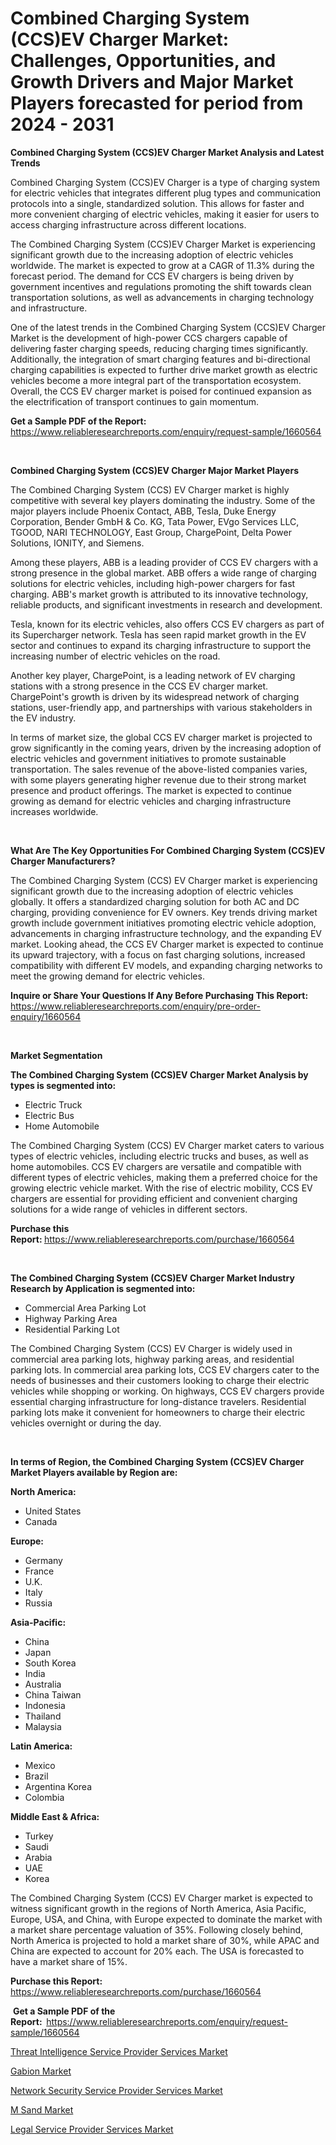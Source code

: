 <p><h1>Combined Charging System (CCS)EV Charger Market: Challenges, Opportunities, and Growth Drivers and Major Market Players forecasted for period from 2024 - 2031</h1></p><p><strong>Combined Charging System (CCS)EV Charger Market Analysis and Latest Trends</strong></p>
<p><p>Combined Charging System (CCS)EV Charger is a type of charging system for electric vehicles that integrates different plug types and communication protocols into a single, standardized solution. This allows for faster and more convenient charging of electric vehicles, making it easier for users to access charging infrastructure across different locations.</p><p>The Combined Charging System (CCS)EV Charger Market is experiencing significant growth due to the increasing adoption of electric vehicles worldwide. The market is expected to grow at a CAGR of 11.3% during the forecast period. The demand for CCS EV chargers is being driven by government incentives and regulations promoting the shift towards clean transportation solutions, as well as advancements in charging technology and infrastructure.</p><p>One of the latest trends in the Combined Charging System (CCS)EV Charger Market is the development of high-power CCS chargers capable of delivering faster charging speeds, reducing charging times significantly. Additionally, the integration of smart charging features and bi-directional charging capabilities is expected to further drive market growth as electric vehicles become a more integral part of the transportation ecosystem. Overall, the CCS EV charger market is poised for continued expansion as the electrification of transport continues to gain momentum.</p></p>
<p><strong>Get a Sample PDF of the Report:&nbsp;</strong> <a href="https://www.reliableresearchreports.com/enquiry/request-sample/1660564">https://www.reliableresearchreports.com/enquiry/request-sample/1660564</a></p>
<p>&nbsp;</p>
<p><strong>Combined Charging System (CCS)EV Charger Major Market Players</strong></p>
<p><p>The Combined Charging System (CCS) EV Charger market is highly competitive with several key players dominating the industry. Some of the major players include Phoenix Contact, ABB, Tesla, Duke Energy Corporation, Bender GmbH & Co. KG, Tata Power, EVgo Services LLC, TGOOD, NARI TECHNOLOGY, East Group, ChargePoint, Delta Power Solutions, IONITY, and Siemens.</p><p>Among these players, ABB is a leading provider of CCS EV chargers with a strong presence in the global market. ABB offers a wide range of charging solutions for electric vehicles, including high-power chargers for fast charging. ABB's market growth is attributed to its innovative technology, reliable products, and significant investments in research and development.</p><p>Tesla, known for its electric vehicles, also offers CCS EV chargers as part of its Supercharger network. Tesla has seen rapid market growth in the EV sector and continues to expand its charging infrastructure to support the increasing number of electric vehicles on the road.</p><p>Another key player, ChargePoint, is a leading network of EV charging stations with a strong presence in the CCS EV charger market. ChargePoint's growth is driven by its widespread network of charging stations, user-friendly app, and partnerships with various stakeholders in the EV industry.</p><p>In terms of market size, the global CCS EV charger market is projected to grow significantly in the coming years, driven by the increasing adoption of electric vehicles and government initiatives to promote sustainable transportation. The sales revenue of the above-listed companies varies, with some players generating higher revenue due to their strong market presence and product offerings. The market is expected to continue growing as demand for electric vehicles and charging infrastructure increases worldwide.</p></p>
<p>&nbsp;</p>
<p><strong>What Are The Key Opportunities For Combined Charging System (CCS)EV Charger Manufacturers?</strong></p>
<p><p>The Combined Charging System (CCS) EV Charger market is experiencing significant growth due to the increasing adoption of electric vehicles globally. It offers a standardized charging solution for both AC and DC charging, providing convenience for EV owners. Key trends driving market growth include government initiatives promoting electric vehicle adoption, advancements in charging infrastructure technology, and the expanding EV market. Looking ahead, the CCS EV Charger market is expected to continue its upward trajectory, with a focus on fast charging solutions, increased compatibility with different EV models, and expanding charging networks to meet the growing demand for electric vehicles.</p></p>
<p><strong>Inquire or Share Your Questions If Any Before Purchasing This Report:</strong> <a href="https://www.reliableresearchreports.com/enquiry/pre-order-enquiry/1660564">https://www.reliableresearchreports.com/enquiry/pre-order-enquiry/1660564</a></p>
<p>&nbsp;</p>
<p><strong>Market Segmentation</strong></p>
<p><strong>The Combined Charging System (CCS)EV Charger Market Analysis by types is segmented into:</strong></p>
<p><ul><li>Electric Truck</li><li>Electric Bus</li><li>Home Automobile</li></ul></p>
<p><p>The Combined Charging System (CCS) EV Charger market caters to various types of electric vehicles, including electric trucks and buses, as well as home automobiles. CCS EV chargers are versatile and compatible with different types of electric vehicles, making them a preferred choice for the growing electric vehicle market. With the rise of electric mobility, CCS EV chargers are essential for providing efficient and convenient charging solutions for a wide range of vehicles in different sectors.</p></p>
<p><strong>Purchase this Report:&nbsp;</strong><a href="https://www.reliableresearchreports.com/purchase/1660564">https://www.reliableresearchreports.com/purchase/1660564</a></p>
<p>&nbsp;</p>
<p><strong>The Combined Charging System (CCS)EV Charger Market Industry Research by Application is segmented into:</strong></p>
<p><ul><li>Commercial Area Parking Lot</li><li>Highway Parking Area</li><li>Residential Parking Lot</li></ul></p>
<p><p>The Combined Charging System (CCS) EV Charger is widely used in commercial area parking lots, highway parking areas, and residential parking lots. In commercial area parking lots, CCS EV chargers cater to the needs of businesses and their customers looking to charge their electric vehicles while shopping or working. On highways, CCS EV chargers provide essential charging infrastructure for long-distance travelers. Residential parking lots make it convenient for homeowners to charge their electric vehicles overnight or during the day.</p></p>
<p>&nbsp;</p>
<p><strong>In terms of Region, the Combined Charging System (CCS)EV Charger Market Players available by Region are:</strong></p>
<p>
    <p> <strong> North America: </strong>
        <ul>
            <li>United States</li>
            <li>Canada</li>
        </ul>
        </p> 
    <p> <strong> Europe: </strong>
        <ul>
            <li>Germany</li>
            <li>France</li>
            <li>U.K.</li>
            <li>Italy</li>
            <li>Russia</li>
        </ul>
        </p> 
    <p> <strong> Asia-Pacific: </strong>
        <ul>
            <li>China</li>
            <li>Japan</li>
            <li>South Korea</li>
            <li>India</li>
            <li>Australia</li>
            <li>China Taiwan</li>
            <li>Indonesia</li>
            <li>Thailand</li>
            <li>Malaysia</li>
        </ul>
        </p> 
    <p> <strong> Latin America: </strong>
        <ul>
            <li>Mexico</li>
            <li>Brazil</li>
            <li>Argentina Korea</li>
            <li>Colombia</li>
        </ul>
        </p> 
    <p> <strong> Middle East & Africa: </strong>
        <ul>
            <li>Turkey</li>
            <li>Saudi</li>
            <li>Arabia</li>
            <li>UAE</li>
            <li>Korea</li>
        </ul>
    </p>
    </p>
<p><p>The Combined Charging System (CCS) EV Charger market is expected to witness significant growth in the regions of North America, Asia Pacific, Europe, USA, and China, with Europe expected to dominate the market with a market share percentage valuation of 35%. Following closely behind, North America is projected to hold a market share of 30%, while APAC and China are expected to account for 20% each. The USA is forecasted to have a market share of 15%.</p></p>
<p><strong>Purchase this Report: </strong><a href="https://www.reliableresearchreports.com/purchase/1660564">https://www.reliableresearchreports.com/purchase/1660564</a></p>
<p>&nbsp;<strong>Get a Sample PDF of the Report:&nbsp;&nbsp;</strong><a href="https://www.reliableresearchreports.com/enquiry/request-sample/1660564">https://www.reliableresearchreports.com/enquiry/request-sample/1660564</a></p>
<p><strong></strong></p>
<p><p><a href="https://frill-swim-3cd.notion.site/Threat-Intelligence-Service-Provider-Services-Market-Research-Report-Reveals-The-Latest-Trends-And-O-6707a9681fe9479a88b7dba474045517">Threat Intelligence Service Provider Services Market</a></p><p><a href="https://view.publitas.com/reportprime-1/gabion-market-furnish-information-about-market-size-market-share-market-dynamics-and-projections-spanning-from-2024-to-2031/">Gabion Market</a></p><p><a href="https://cautious-neon-760.notion.site/Network-Security-Service-Provider-Services-Market-Size-Market-Trends-and-Growth-Outlook-forecasted-3279aa8d5e4d4c05a814d07240141426">Network Security Service Provider Services Market</a></p><p><a href="https://view.publitas.com/reportprime-1/m-sand-market-analysis-and-market-size-global-industry-overview-market-segmentation-and-forecast-2024-to-2031/">M Sand Market</a></p><p><a href="https://spotless-saver-8fd.notion.site/Legal-Service-Provider-Services-Market-Size-Global-Industry-Overview-Market-Segmentation-and-Forec-46dd9a0d14e94eb9a34d603f633449c9">Legal Service Provider Services Market</a></p></p>